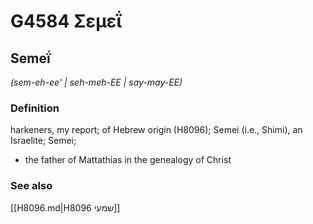 # G4584 Σεμεΐ

## Semeḯ

_(sem-eh-ee' | seh-meh-EE | say-may-EE)_

### Definition

harkeners, my report; of Hebrew origin (H8096); Semei (i.e., Shimi), an Israelite; Semei; 

- the father of Mattathias in the genealogy of Christ

### See also

[[H8096.md|H8096 שמעי]]

